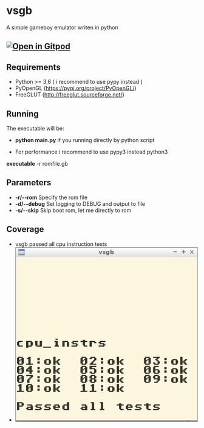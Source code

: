 # vsgb
A simple gameboy emulator writen in python
## [![Open in Gitpod](https://gitpod.io/button/open-in-gitpod.svg)](https://gitpod.io/#https://github.com/vitorsilverio/pygb)

## Requirements
- Python >= 3.6 ( i recommend to use pypy instead )
- PyOpenGL (https://pypi.org/project/PyOpenGL/)
- FreeGLUT (http://freeglut.sourceforge.net/)


## Running
The executable will be:
- **python main.py** if you running directly by python script
* For performance i recommend to use pypy3 instead python3

**executable** -r romfile.gb

## Parameters
- **-r/--rom** Specify the rom file
- **-d/--debug** Set logging to DEBUG and output to file
- **-s/--skip** Skip boot rom, let me directly to rom

## Coverage
- vsgb passed all cpu instruction tests
- ![](./screenshots/cpu_inst_tests.png)
